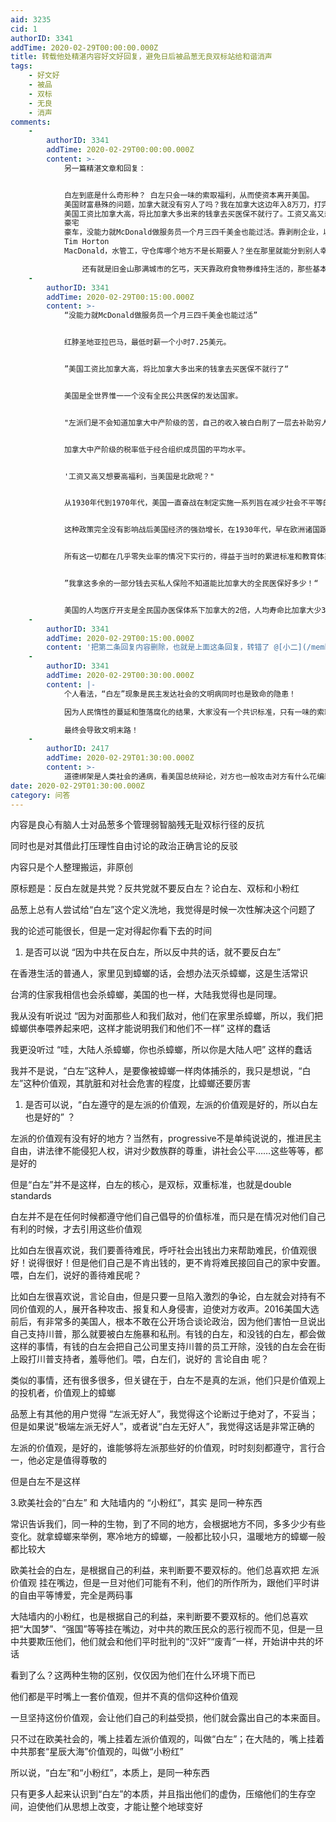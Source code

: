 ```yaml
---
aid: 3235
cid: 1
authorID: 3341
addTime: 2020-02-29T00:00:00.000Z
title: 转载他处精湛内容好文好回复，避免日后被品葱无良双标站给和谐消声
tags:
    - 好文好
    - 被品
    - 双标
    - 无良
    - 消声
comments:
    -
        authorID: 3341
        addTime: 2020-02-29T00:00:00.000Z
        content: >-
            另一篇精湛文章和回复：


            白左到底是什么奇形种？ 白左只会一味的索取福利，从而使资本离开美国。
            美国财富悬殊的问题，加拿大就没有穷人了吗？我在加拿大这边年入8万刀，打完税就6万五左右，而我的职业去到美国可以拿10万美金一年，税还比加拿大低，我拿这多余的一部分钱去买私人保险不知道能比加拿大的全民医保好多少！
            美国工资比加拿大高，将比加拿大多出来的钱拿去买医保不就行了。工资又高又想要高福利，当美国是北欧呢？美国这种社会就是适合人去闯的，你有能力就高薪
            豪宅
            豪车，没能力就McDonald做服务员一个月三四千美金也能过活。靠剥削企业，以为企业就不会走吗？左派们是不会知道加拿大中产阶级的苦，自己的收入被白白削了一层去补助穷人甚至是乞丐。homeless自己不会去找工作？Starbucks
            Tim Horton
            MacDonald，水管工，守仓库哪个地方不是长期要人？坐在那里就能分到别人幸苦赚来的钱，要点脸好吗？说没有天赋，不会去做工人？加拿大工人都轻轻松松五六千加币，美国更不止吧？

                还有就是旧金山那满城市的乞丐，天天靠政府食物券维持生活的，那些基本都是白左吧？不找工作，当纳税人的寄生虫？当白左上台之后这种人只会越来越多。没有任何社会责任感和廉耻心，跟墙内脑残小粉红有什么区别？
    -
        authorID: 3341
        addTime: 2020-02-29T00:15:00.000Z
        content: >-
            “没能力就McDonald做服务员一个月三四千美金也能过活”


            红脖圣地亚拉巴马，最低时薪一个小时7.25美元。


            ”美国工资比加拿大高，将比加拿大多出来的钱拿去买医保不就行了“


            美国是全世界惟一一个没有全民公共医保的发达国家。


            "左派们是不会知道加拿大中产阶级的苦，自己的收入被白白削了一层去补助穷人甚至是乞丐。"


            加拿大中产阶级的税率低于经合组织成员国的平均水平。


            '工资又高又想要高福利，当美国是北欧呢？"


            从1930年代到1970年代，美国一直奋战在制定实施一系列旨在减少社会不平等的野心勃勃的政策的最前线。部分原因是为了避免和当时被视为极不平等的旧欧洲有任何相似之处，后者与美国民主精神背道而驰，从1930年到1980年——在半个美国——最高的所得税税率达到82%（适用于年收入100万美元以上），1940年代到1960年代的顶峰时期（从罗斯福时期到肯尼迪时期）达到91%，甚至在里根当选的1980年代仍然高达70%。


            这种政策完全没有影响战后美国经济的强劲增长，在1930年代，早在欧洲诸国跟上之前，美国也已经设立了联邦最低工资。1960年代末的标准是每小时10美元（按2016年美元价格换算），是迄今为止最高的。


            所有这一切都在几乎零失业率的情况下实行的，得益于当时的累进标准和教育体系。也就是这个时期，美国终止了在南部仍然存在的不民主的合法种族歧视，并推出新的社会政策。


            ”我拿这多余的一部分钱去买私人保险不知道能比加拿大的全民医保好多少！“


            美国的人均医疗开支是全民国办医保体系下加拿大的2倍，人均寿命比加拿大少3岁。
    -
        authorID: 3341
        addTime: 2020-02-29T00:15:00.000Z
        content: '把第二条回复内容删除，也就是上面这条回复，转错了 @[小二](/member/%E5%B0%8F%E4%BA%8C)'
    -
        authorID: 3341
        addTime: 2020-02-29T00:30:00.000Z
        content: |-
            个人看法，“白左”现象是民主发达社会的文明病同时也是致命的隐患！

            因为人民惰性的蔓延和堕落腐化的结果，大家没有一个共识标准，只有一味的索取而不愿意去努力，道德信仰体系崩溃

            最终会导致文明末路！
    -
        authorID: 2417
        addTime: 2020-02-29T01:30:00.000Z
        content: >-
            道德绑架是人类社会的通病，看美国总统辩论，对方也一般攻击对方有什么花编新闻，或者什么时候说过什么不合适的话，很少抨击对方的政策有什么问题。
date: 2020-02-29T01:30:00.000Z
category: 问答
---
```


内容是良心有脑人士对品葱多个管理弱智脑残无耻双标行径的反抗

同时也是对其借此打压理性自由讨论的政治正确言论的反驳

内容只是个人整理搬运，非原创

原标题是：反白左就是共党？反共党就不要反白左？论白左、双标和小粉红

品葱上总有人尝试给“白左”这个定义洗地，我觉得是时候一次性解决这个问题了

我的论述可能很长，但是一定对得起你看下去的时间

1.  是否可以说 “因为中共在反白左，所以反中共的话，就不要反白左”

在香港生活的普通人，家里见到蟑螂的话，会想办法灭杀蟑螂，这是生活常识

台湾的住家我相信也会杀蟑螂，美国的也一样，大陆我觉得也是同理。

我从没有听说过 “因为对面那些人和我们敌对，他们在家里杀蟑螂，所以，我们把蟑螂供奉喂养起来吧，这样才能说明我们和他们不一样” 这样的蠢话

我更没听过 “哇，大陆人杀蟑螂，你也杀蟑螂，所以你是大陆人吧” 这样的蠢话

我并不是说，“白左”这种人，是要像被蟑螂一样肉体捕杀的，我只是想说，“白左”这种价值观，其肮脏和对社会危害的程度，比蟑螂还要厉害

1.  是否可以说，“白左遵守的是左派的价值观，左派的价值观是好的，所以白左也是好的” ？

左派的价值观有没有好的地方？当然有，progressive不是单纯说说的，推进民主自由，讲法律不能侵犯人权，讲对少数族群的尊重，讲社会公平……这些等等，都是好的

但是“白左”并不是这样，白左的核心，是双标，双重标准，也就是double standards

白左并不是在任何时候都遵守他们自己倡导的价值标准，而只是在情况对他们自己有利的时候，才去引用这些价值观

比如白左很喜欢说，我们要善待难民，呼吁社会出钱出力来帮助难民，价值观很好！说得很好！但是他们自己是不肯出钱的，更不肯将难民接回自己的家中安置。喂，白左们，说好的善待难民呢？

比如白左很喜欢说，言论自由，但是只要一旦陷入激烈的争论，白左就会对持有不同价值观的人，展开各种攻击、报复和人身侵害，迫使对方收声。2016美国大选前后，有非常多的美国人，根本不敢在公开场合谈论政治，因为他们害怕一旦说出自己支持川普，那么就要被白左施暴和私刑。有钱的白左，和没钱的白左，都会做这样的事情，有钱的白左会把自己公司里支持川普的员工开除，没钱的白左会在街上殴打川普支持者，羞辱他们。喂，白左们，说好的 言论自由 呢？

类似的事情，还有很多很多，但关键在于，白左不是真的左派，他们只是价值观上的投机者，价值观上的蟑螂

品葱上有其他的用户觉得 “左派无好人”，我觉得这个论断过于绝对了，不妥当；但是如果说“极端左派无好人”，或者说“白左无好人”，我觉得这话是非常正确的

左派的价值观，是好的，谁能够将左派那些好的价值观，时时刻刻都遵守，言行合一，他必定是值得尊敬的

但是白左不是这样

3.欧美社会的“白左” 和 大陆墙内的 “小粉红”，其实 是同一种东西

常识告诉我们，同一种的生物，到了不同的地方，会根据地方不同，多多少少有些变化。就拿蟑螂来举例，寒冷地方的蟑螂，一般都比较小只，温暖地方的蟑螂一般都比较大

欧美社会的白左，是根据自己的利益，来判断要不要双标的。他们总喜欢把 左派价值观 挂在嘴边，但是一旦对他们可能有不利，他们的所作所为，跟他们平时讲的自由平等博爱，完全是两码事

大陆墙内的小粉红，也是根据自己的利益，来判断要不要双标的。他们总喜欢把“大国梦”、“强国”等等挂在嘴边，对中共的欺压民众的恶行视而不见，但是一旦中共要欺压他们，他们就会和他们平时批判的“汉奸”“废青”一样，开始讲中共的坏话

看到了么？这两种生物的区别，仅仅因为他们在什么环境下而已

他们都是平时嘴上一套价值观，但并不真的信仰这种价值观

一旦坚持这份价值观，会让他们自己的利益受损，他们就会露出自己的本来面目。

只不过在欧美社会的，嘴上挂着左派价值观的，叫做“白左”；在大陆的，嘴上挂着中共那套“星辰大海”价值观的，叫做“小粉红”

所以说，“白左”和“小粉红”，本质上，是同一种东西

只有更多人起来认识到“白左”的本质，并且指出他们的虚伪，压缩他们的生存空间，迫使他们从思想上改变，才能让整个地球变好
